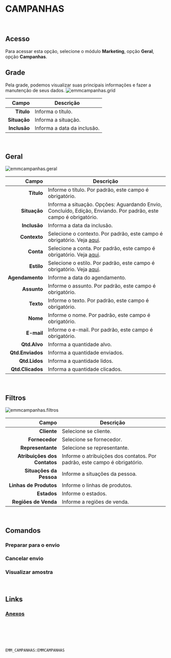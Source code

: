 # CAMPANHAS
<br>

## Acesso
Para acessar esta opção, selecione o módulo **Marketing**, opção **Geral**, opção **Campanhas**.
<br>

## Grade
Pela grade, podemos visualizar suas principais informações e fazer a manutenção de seus dados.
![emmcampanhas.grid](https://raw.githubusercontent.com/netforcews/docs-siscom/master/marketing/imagens/emmcampanhas.grid.png)

Campo | Descrição
--:|---
**Título** | Informa o título.
**Situação** | Informa a situação.
**Inclusão** | Informa a data da inclusão.
<br>

## Geral
![emmcampanhas.geral](https://raw.githubusercontent.com/netforcews/docs-siscom/master/marketing/imagens/emmcampanhas.geral.png)

Campo | Descrição
--:|---
**Título** | Informe o título. Por padrão, este campo é obrigatório.
**Situação** | Informa a situação. Opções: Aguardando Envio, Concluído, Edição, Enviando. Por padrão, este campo é obrigatório.
**Inclusão** | Informa a data da inclusão.
**Contexto** | Selecione o contexto. Por padrão, este campo é obrigatório. Veja [aqui](/marketing/emmcontextos.md).
**Conta** | Selecione a conta. Por padrão, este campo é obrigatório. Veja [aqui](/e-mails/emailcontas.md).
**Estilo** | Selecione o estilo. Por padrão, este campo é obrigatório. Veja [aqui](/marketing/emmestilos.md).
**Agendamento** | Informe a data do agendamento.
**Assunto** | Informe o assunto. Por padrão, este campo é obrigatório.
**Texto** | Informe o texto. Por padrão, este campo é obrigatório.
**Nome** | Informe o nome. Por padrão, este campo é obrigatório.
**E-mail** | Informe o e-mail. Por padrão, este campo é obrigatório.
**Qtd.Alvo** | Informa a quantidade alvo.
**Qtd.Enviados** | Informa a quantidade enviados.
**Qtd.Lidos** | Informa a quantidade lidos.
**Qtd.Clicados** | Informa a quantidade clicados.
<br>

## Filtros
![emmcampanhas.filtros](https://raw.githubusercontent.com/netforcews/docs-siscom/master/marketing/imagens/emmcampanhas.filtros.png)

Campo | Descrição
--:|---
**Cliente** | Selecione se cliente.
**Fornecedor** | Selecione se fornecedor.
**Representante** | Selecione se representante.
**Atribuições dos Contatos** | Informe o atribuições dos contatos. Por padrão, este campo é obrigatório.
**Situações da Pessoa** | Informe a situações da pessoa.
**Linhas de Produtos** | Informe o linhas de produtos.
**Estados** | Informe o estados.
**Regiões de Venda** | Informe a regiões de venda.
<br>

## Comandos
### Preparar para o envio
### Cancelar envio
### Visualizar amostra
<br>

## Links
### [Anexos](/geral/emmanexos.md)
<br>
<br>
<br>
<br>

```EMM_CAMPANHAS:EMMCAMPANHAS```
